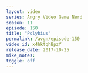 ```yaml
---
layout: video
series: Angry Video Game Nerd
season: 11
episode: 150
title: "Polybius"
permalink: /avgn/episode-150
video_id: x4hktqhBpzY
release_date: 2017-10-25
mike_notes:
toggle: off
---
```

